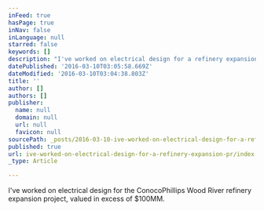 ```yaml
---
inFeed: true
hasPage: true
inNav: false
inLanguage: null
starred: false
keywords: []
description: "I've worked on electrical design for a refinery expansion\_project valued in excess of $100MM."
datePublished: '2016-03-10T03:05:58.669Z'
dateModified: '2016-03-10T03:04:38.803Z'
title: ''
author: []
authors: []
publisher:
  name: null
  domain: null
  url: null
  favicon: null
sourcePath: _posts/2016-03-10-ive-worked-on-electrical-design-for-a-refinery-expansion-pr.md
published: true
url: ive-worked-on-electrical-design-for-a-refinery-expansion-pr/index.html
_type: Article

---
```

I've worked on electrical design for the ConocoPhillips Wood River refinery expansion project, valued in excess of $100MM.